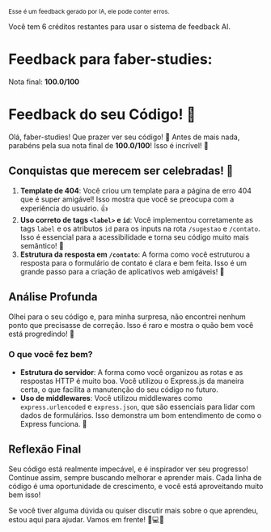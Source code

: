 <sup>Esse é um feedback gerado por IA, ele pode conter erros.</sup>

Você tem 6 créditos restantes para usar o sistema de feedback AI.

# Feedback para faber-studies:

Nota final: **100.0/100**

# Feedback do seu Código! 🚀

Olá, faber-studies! Que prazer ver seu código! 🌟 Antes de mais nada, parabéns pela sua nota final de **100.0/100**! Isso é incrível! 🎉

## Conquistas que merecem ser celebradas! 🎊

1. **Template de 404**: Você criou um template para a página de erro 404 que é super amigável! Isso mostra que você se preocupa com a experiência do usuário. 👍
2. **Uso correto de tags `<label>` e `id`**: Você implementou corretamente as tags `label` e os atributos `id` para os inputs na rota `/sugestao` e `/contato`. Isso é essencial para a acessibilidade e torna seu código muito mais semântico! 👏
3. **Estrutura da resposta em `/contato`**: A forma como você estruturou a resposta para o formulário de contato é clara e bem feita. Isso é um grande passo para a criação de aplicativos web amigáveis! 🌈

## Análise Profunda

Olhei para o seu código e, para minha surpresa, não encontrei nenhum ponto que precisasse de correção. Isso é raro e mostra o quão bem você está progredindo! 🙌

### O que você fez bem?

- **Estrutura do servidor**: A forma como você organizou as rotas e as respostas HTTP é muito boa. Você utilizou o Express.js da maneira certa, o que facilita a manutenção do seu código no futuro.
- **Uso de middlewares**: Você utilizou middlewares como `express.urlencoded` e `express.json`, que são essenciais para lidar com dados de formulários. Isso demonstra um bom entendimento de como o Express funciona. 🌟

## Reflexão Final

Seu código está realmente impecável, e é inspirador ver seu progresso! Continue assim, sempre buscando melhorar e aprender mais. Cada linha de código é uma oportunidade de crescimento, e você está aproveitando muito bem isso!

Se você tiver alguma dúvida ou quiser discutir mais sobre o que aprendeu, estou aqui para ajudar. Vamos em frente! 🚀💻✨